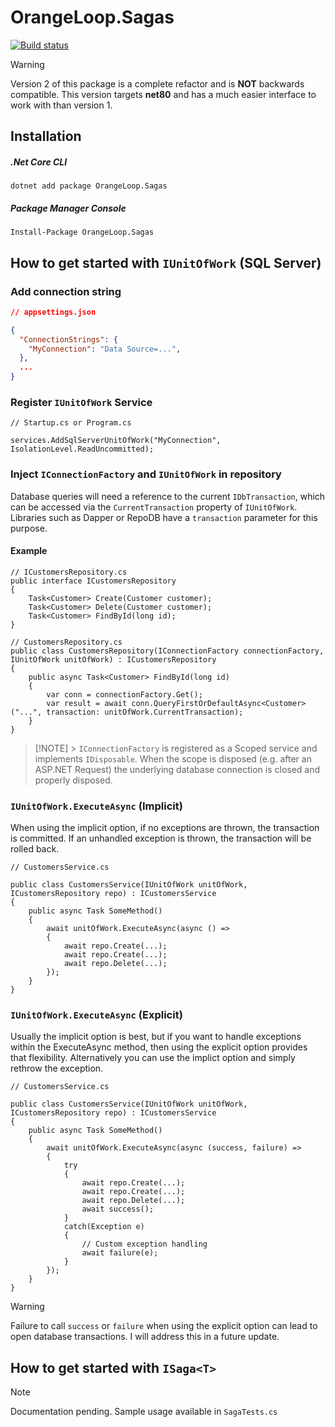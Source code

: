 # OrangeLoop.Sagas

[![Build status](https://ci.appveyor.com/api/projects/status/grdd4aj2ietavmr1?svg=true)](https://ci.appveyor.com/project/LiveFree/sagas)

> [!WARNING]
> Version 2 of this package is a complete refactor and is **NOT** backwards compatible.
> This version targets **net80** and has a much easier interface to work with than
> version 1.

## Installation

##### .Net Core CLI

`dotnet add package OrangeLoop.Sagas`

##### Package Manager Console

`Install-Package OrangeLoop.Sagas`

## How to get started with `IUnitOfWork` (SQL Server)

### Add connection string

```JSON
// appsettings.json

{
  "ConnectionStrings": {
    "MyConnection": "Data Source=...",
  },
  ...
}
```

### Register `IUnitOfWork` Service

```CSharp
// Startup.cs or Program.cs

services.AddSqlServerUnitOfWork("MyConnection", IsolationLevel.ReadUncommitted);

```

### Inject `IConnectionFactory` and `IUnitOfWork` in repository

Database queries will need a reference to the current `IDbTransaction`, which can be accessed via the `CurrentTransaction` property of `IUnitOfWork`. Libraries such as Dapper or RepoDB have a `transaction` parameter for this purpose.

#### Example

```CSharp
// ICustomersRepository.cs
public interface ICustomersRepository
{
    Task<Customer> Create(Customer customer);
    Task<Customer> Delete(Customer customer);
    Task<Customer> FindById(long id);
}

// CustomersRepository.cs
public class CustomersRepository(IConnectionFactory connectionFactory, IUnitOfWork unitOfWork) : ICustomersRepository
{
    public async Task<Customer> FindById(long id)
    {
        var conn = connectionFactory.Get();
        var result = await conn.QueryFirstOrDefaultAsync<Customer>("...", transaction: unitOfWork.CurrentTransaction);
    }
}
```

> [!NOTE] > `IConnectionFactory` is registered as a Scoped service and implements `IDisposable`.
> When the scope is disposed (e.g. after an ASP.NET Request) the underlying
> database connection is closed and properly disposed.

### `IUnitOfWork.ExecuteAsync` (Implicit)

When using the implicit option, if no exceptions are thrown, the transaction is committed. If an unhandled exception is thrown, the transaction will be rolled back.

```CSharp
// CustomersService.cs

public class CustomersService(IUnitOfWork unitOfWork, ICustomersRepository repo) : ICustomersService
{
    public async Task SomeMethod()
    {
        await unitOfWork.ExecuteAsync(async () =>
        {
            await repo.Create(...);
            await repo.Create(...);
            await repo.Delete(...);
        });
    }
}
```

### `IUnitOfWork.ExecuteAsync` (Explicit)

Usually the implicit option is best, but if you want to handle exceptions within the ExecuteAsync method, then using the explicit option provides that flexibility. Alternatively you can use the implict option and simply rethrow the exception.

```CSharp
// CustomersService.cs

public class CustomersService(IUnitOfWork unitOfWork, ICustomersRepository repo) : ICustomersService
{
    public async Task SomeMethod()
    {
        await unitOfWork.ExecuteAsync(async (success, failure) =>
        {
            try
            {
                await repo.Create(...);
                await repo.Create(...);
                await repo.Delete(...);
                await success();
            }
            catch(Exception e)
            {
                // Custom exception handling
                await failure(e);
            }
        });
    }
}
```

> [!WARNING]
> Failure to call `success` or `failure` when using the explicit option can lead
> to open database transactions. I will address this in a future update.

## How to get started with `ISaga<T>`

> [!NOTE]
> Documentation pending. Sample usage available in `SagaTests.cs`
